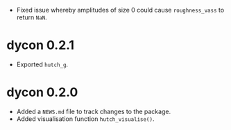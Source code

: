- Fixed issue whereby amplitudes of size 0 could cause `roughness_vass` to return `NaN`.

# dycon 0.2.1

- Exported `hutch_g`.

# dycon 0.2.0

- Added a `NEWS.md` file to track changes to the package.
- Added visualisation function `hutch_visualise()`.
